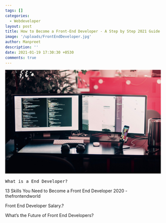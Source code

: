 ```yaml
---
tags: []
categories:
  - Webdeveloper
layout: post
title: How to Become a Front-End Developer - A Step by Step 2021 Guide
image: '/uploads/FrontEndDeveloper.jpg'
author: Manpreet
description: ''
date: 2021-01-19 17:30:30 +0530
comments: true
---
```



![](/uploads/FrontEndDeveloper.jpg)
<pre>What is a End Developer?</pre>

13 Skills You Need to Become a Front End Developer 2020 - thefrontendworld

Front End Developer Salary.?

What’s the Future of Front End Developers?
